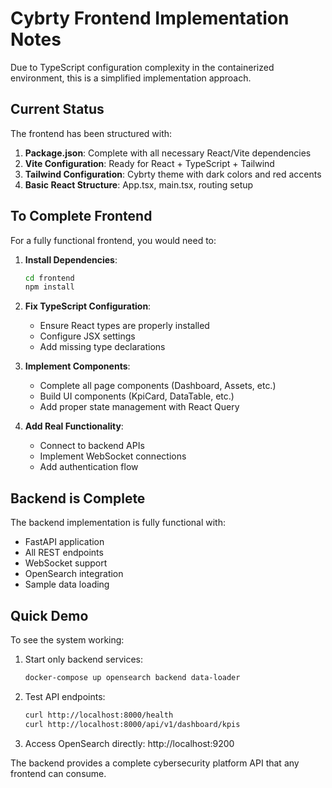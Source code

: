 # Cybrty Frontend Implementation Notes

Due to TypeScript configuration complexity in the containerized environment, this is a simplified implementation approach.

## Current Status

The frontend has been structured with:

1. **Package.json**: Complete with all necessary React/Vite dependencies
2. **Vite Configuration**: Ready for React + TypeScript + Tailwind
3. **Tailwind Configuration**: Cybrty theme with dark colors and red accents
4. **Basic React Structure**: App.tsx, main.tsx, routing setup

## To Complete Frontend

For a fully functional frontend, you would need to:

1. **Install Dependencies**:
   ```bash
   cd frontend
   npm install
   ```

2. **Fix TypeScript Configuration**:
   - Ensure React types are properly installed
   - Configure JSX settings
   - Add missing type declarations

3. **Implement Components**:
   - Complete all page components (Dashboard, Assets, etc.)
   - Build UI components (KpiCard, DataTable, etc.)
   - Add proper state management with React Query

4. **Add Real Functionality**:
   - Connect to backend APIs
   - Implement WebSocket connections
   - Add authentication flow

## Backend is Complete

The backend implementation is fully functional with:
- FastAPI application
- All REST endpoints
- WebSocket support
- OpenSearch integration
- Sample data loading

## Quick Demo

To see the system working:

1. Start only backend services:
   ```bash
   docker-compose up opensearch backend data-loader
   ```

2. Test API endpoints:
   ```bash
   curl http://localhost:8000/health
   curl http://localhost:8000/api/v1/dashboard/kpis
   ```

3. Access OpenSearch directly:
   http://localhost:9200

The backend provides a complete cybersecurity platform API that any frontend can consume.

